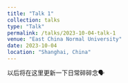 ```yaml
---
title: "Talk 1"
collection: talks
type: "Talk"
permalink: /talks/2023-10-04-talk-1
venue: "East China Normal University"
date: 2023-10-04
location: "Shanghai, China"
---
```


以后将在这里更新一下日常碎碎念🗣️
